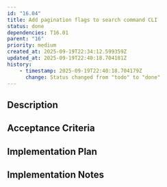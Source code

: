 ```yaml
---
id: "16.04"
title: Add pagination flags to search command CLI
status: done
dependencies: T16.01
parent: "16"
priority: medium
created_at: 2025-09-19T22:34:12.599359Z
updated_at: 2025-09-19T22:40:18.704181Z
history:
    - timestamp: 2025-09-19T22:40:18.704179Z
      change: Status changed from "todo" to "done"
---
```

## Description



## Acceptance Criteria
<!-- AC:BEGIN -->


<!-- AC:END -->

## Implementation Plan



## Implementation Notes


